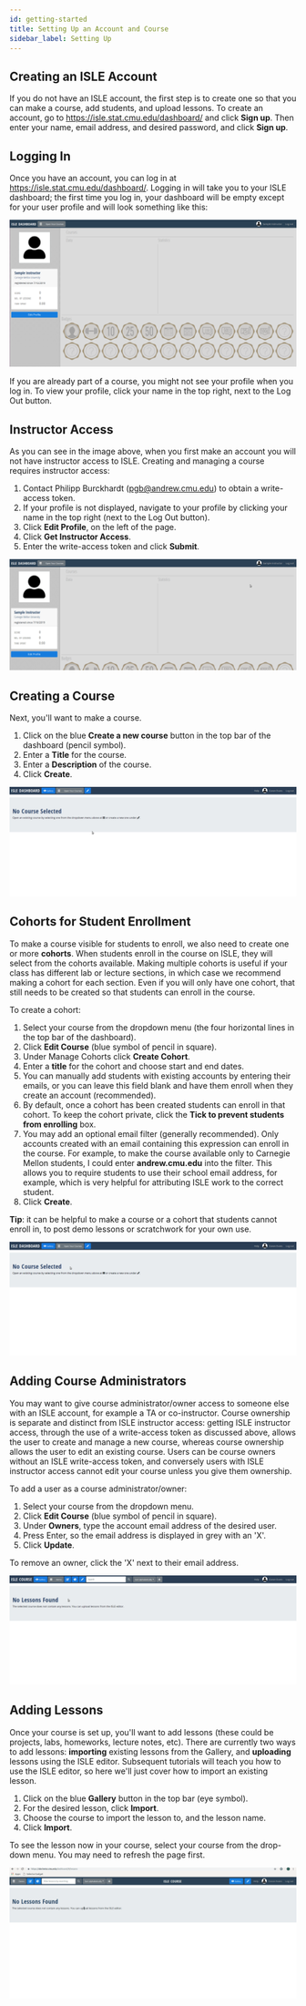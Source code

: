 ```yaml
---
id: getting-started
title: Setting Up an Account and Course
sidebar_label: Setting Up
---
```


## Creating an ISLE Account

If you do not have an ISLE account, the first step is to create one so that you can make a course, add students, and upload lessons. To create an account, go to <https://isle.stat.cmu.edu/dashboard/> and click **Sign up**. Then enter your name, email address, and desired password, and click **Sign up**.

## Logging In

Once you have an account, you can log in at <https://isle.stat.cmu.edu/dashboard/>. Logging in will take you to your ISLE dashboard; the first time you log in, your dashboard will be empty except for your user profile and will look something like this:

![Initial Dashboard](/img/initial_dashboard.png)

If you are already part of a course, you might not see your profile when you log in. To view your profile, click your name in the top right, next to the Log Out button.

## Instructor Access

As you can see in the image above, when you first make an account you will not have instructor access to ISLE. Creating and managing a course requires instructor access:

1. Contact Philipp Burckhardt (pgb@andrew.cmu.edu) to obtain a write-access token.
2. If your profile is not displayed, navigate to your profile by clicking your name in the top right (next to the Log Out button).
3. Click **Edit Profile**, on the left of the page.
4. Click **Get Instructor Access**.
5. Enter the write-access token and click **Submit**.

![Instructor Access](/gifs/instructor_access.gif)

## Creating a Course

Next, you'll want to make a course. 

1. Click on the blue **Create a new course** button in the top bar of the dashboard (pencil symbol).
2. Enter a **Title** for the course.
3. Enter a **Description** of the course. 
4. Click **Create**.

![Create Course](/gifs/create_course.gif)

## Cohorts for Student Enrollment

To make a course visible for students to enroll, we also need to create one or more **cohorts**. When students enroll in the course on ISLE, they will select from the cohorts available. Making multiple cohorts is useful if your class has different lab or lecture sections, in which case we recommend making a cohort for each section. Even if you will only have one cohort, that still needs to be created so that students can enroll in the course.

To create a cohort:

1. Select your course from the dropdown menu (the four horizontal lines in the top bar of the dashboard).
2. Click **Edit Course** (blue symbol of pencil in square).
3. Under Manage Cohorts click **Create Cohort**.
4. Enter a **title** for the cohort and choose start and end dates.
5. You can manually add students with existing accounts by entering their emails, or you can leave this field blank and have them enroll when they create an account (recommended).
6. By default, once a cohort has been created students can enroll in that cohort. To keep the cohort private, click the **Tick to prevent students from enrolling** box.
7. You may add an optional email filter (generally recommended). Only accounts created with an email containing this expression can enroll in the course. For example, to make the course available only to Carnegie Mellon students, I could enter **andrew.cmu.edu** into the filter. This allows you to require students to use their school email address, for example, which is very helpful for attributing ISLE work to the correct student.
8. Click **Create**.

**Tip**: it can be helpful to make a course or a cohort that students cannot enroll in, to post demo lessons or scratchwork for your own use.

![Create Cohort](/gifs/create_cohort.gif)

## Adding Course Administrators

You may want to give course administrator/owner access to someone else with an ISLE account, for example a TA or co-instructor. Course ownership is separate and distinct from ISLE instructor access: getting ISLE instructor access, through the use of a write-access token as discussed above, allows the user to create and manage a new course, whereas course ownership allows the user to edit an existing course. Users can be course owners without an ISLE write-access token, and conversely users with ISLE instructor access cannot edit your course unless you give them ownership.

To add a user as a course administrator/owner:

1. Select your course from the dropdown menu.
2. Click **Edit Course** (blue symbol of pencil in square).
3. Under **Owners**, type the account email address of the desired user.
4. Press Enter, so the email address is displayed in grey with an 'X'.
5. Click **Update**.

To remove an owner, click the 'X' next to their email address.

![Add Owner](/gifs/add_owner.gif)

## Adding Lessons

Once your course is set up, you'll want to add lessons (these could be projects, labs, homeworks, lecture notes, etc). There are currently two ways to add lessons: **importing** existing lessons from the Gallery, and **uploading** lessons using the ISLE editor. Subsequent tutorials will teach you how to use the ISLE editor, so here we'll just cover how to import an existing lesson.

1. Click on the blue **Gallery** button in the top bar (eye symbol).
2. For the desired lesson, click **Import**.
3. Choose the course to import the lesson to, and the lesson name.
4. Click **Import**.

To see the lesson now in your course, select your course from the drop-down menu. You may need to refresh the page first.

![Import Lesson](/gifs/import_lesson.gif)
